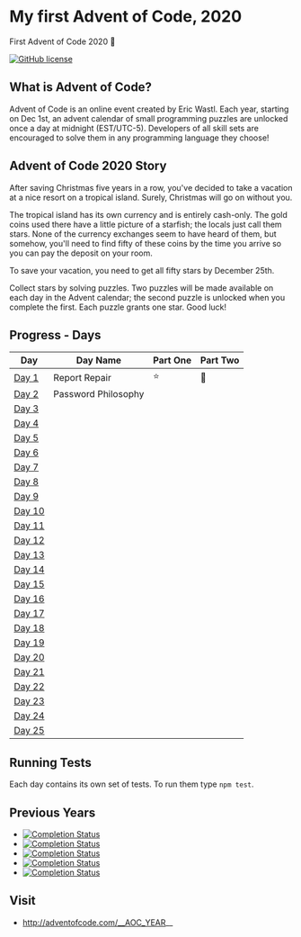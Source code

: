 # My first Advent of Code, 2020

First Advent of Code 2020 🎄

[![GitHub license](https://img.shields.io/badge/license-MIT-blue.svg)](https://raw.githubusercontent.com/__AOC_GITHUB_USER__/__AOC_GITHUB_REPO_PREFIX__-__AOC_YEAR__/master/LICENSE)

## What is Advent of Code?

Advent of Code is an online event created by Eric Wastl. Each year, starting on Dec 1st, an advent calendar of small programming puzzles are unlocked once a day at midnight (EST/UTC-5). Developers of all skill sets are encouraged to solve them in any programming language they choose!

## Advent of Code 2020 Story

After saving Christmas five years in a row, you've decided to take a vacation at a nice resort on a tropical island. Surely, Christmas will go on without you.

The tropical island has its own currency and is entirely cash-only. The gold coins used there have a little picture of a starfish; the locals just call them stars. None of the currency exchanges seem to have heard of them, but somehow, you'll need to find fifty of these coins by the time you arrive so you can pay the deposit on your room.

To save your vacation, you need to get all fifty stars by December 25th.

Collect stars by solving puzzles. Two puzzles will be made available on each day in the Advent calendar; the second puzzle is unlocked when you complete the first. Each puzzle grants one star. Good luck!

## Progress - Days
|Day | Day Name | Part One |  Part Two |
-----|----------|----------|-----------|
[Day 1](day-01/) | Report Repair | :star: | :star2:|
[Day 2](day-02/) | Password Philosophy |
[Day 3](day-03/) |
[Day 4](day-04/) |
[Day 5](day-05/) |
[Day 6](day-06/) |
[Day 7](day-07/) |
[Day 8](day-08/) |
[Day 9](day-09/) |
[Day 10](day-10/) |
[Day 11](day-11/) |
[Day 12](day-12/) |
[Day 13](day-13/) |
[Day 14](day-14/) |
[Day 15](day-15/) |
[Day 16](day-16/) |
[Day 17](day-17/) |
[Day 18](day-18/) |
[Day 19](day-19/) |
[Day 20](day-20/) |
[Day 21](day-21/) |
[Day 22](day-22/) |
[Day 23](day-23/) |
[Day 24](day-24/) |
[Day 25](day-25/) |

## Running Tests

Each day contains its own set of tests. To run them type `npm test`.

## Previous Years
- [![Completion Status](https://img.shields.io/endpoint?url=https://raw.githubusercontent.com/__AOC_GITHUB_USER__/__AOC_GITHUB_REPO_PREFIX__-2019/master/.github/badges/completion.json&label=2019)](https://github.com/__AOC_GITHUB_USER__/__AOC_GITHUB_REPO_PREFIX__-2019)
- [![Completion Status](https://img.shields.io/endpoint?url=https://raw.githubusercontent.com/__AOC_GITHUB_USER__/__AOC_GITHUB_REPO_PREFIX__-2018/master/.github/badges/completion.json&label=2018)](https://github.com/__AOC_GITHUB_USER__/__AOC_GITHUB_REPO_PREFIX__-2018)
- [![Completion Status](https://img.shields.io/endpoint?url=https://raw.githubusercontent.com/__AOC_GITHUB_USER__/__AOC_GITHUB_REPO_PREFIX__-2017/master/.github/badges/completion.json&label=2017)](https://github.com/__AOC_GITHUB_USER__/__AOC_GITHUB_REPO_PREFIX__-2017)
- [![Completion Status](https://img.shields.io/endpoint?url=https://raw.githubusercontent.com/__AOC_GITHUB_USER__/__AOC_GITHUB_REPO_PREFIX__-2016/master/.github/badges/completion.json&label=2016)](https://github.com/__AOC_GITHUB_USER__/__AOC_GITHUB_REPO_PREFIX__-2016)
- [![Completion Status](https://img.shields.io/endpoint?url=https://raw.githubusercontent.com/__AOC_GITHUB_USER__/__AOC_GITHUB_REPO_PREFIX__-2015/master/.github/badges/completion.json&label=2015)](https://github.com/__AOC_GITHUB_USER__/__AOC_GITHUB_REPO_PREFIX__-2015)

## Visit
- http://adventofcode.com/__AOC_YEAR__
